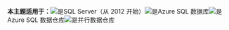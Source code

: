 <Token>**本主题适用于：**![是](media/yes.png)SQL Server（从 2012 开始）![是](media/yes.png)Azure SQL 数据库![是](media/yes.png)Azure SQL 数据仓库![是](media/yes.png)并行数据仓库</Token>
